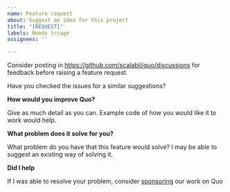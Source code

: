 ```yaml
---
name: Feature request
about: Suggest an idea for this project
title: "[REQUEST]"
labels: Needs triage
assignees: ''

---
```


Consider posting in https://github.com/scalabli/quo/discussions for feedback before raising a feature request.

Have you checked the issues for a similar suggestions?

**How would you improve Quo?**

Give as much detail as you can. Example code of how you would like it to work would help.

**What problem does it solve for you?**

What problem do you have that this feature would solve? I may be able to suggest an existing way of solving it.

**Did I help**

If I was able to resolve your problem, consider [sponsoring](https://ko-fi.com/scalabli) our work on Quo
